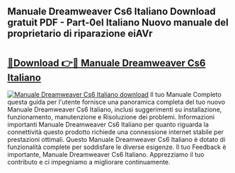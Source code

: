 ## Manuale Dreamweaver Cs6 Italiano Download gratuit PDF - Part-0eI Italiano Nuovo manuale del proprietario di riparazione eiAVr

# <h2><a href="http://dfbivmh.blite.top/?on=Manuale+Dreamweaver+Cs6+Italiano">🔗Download 👉🔴 Manuale Dreamweaver Cs6 Italiano</a></h2>

[![Manuale Dreamweaver Cs6 Italiano download](https://i.imgur.com/lujVjoI.png)](http://dfbivmh.blite.top/?on=Manuale+Dreamweaver+Cs6+Italiano)
Il tuo Manuale Completo questa guida per l'utente fornisce una panoramica completa del tuo nuovo Manuale Dreamweaver Cs6 Italiano, inclusi suggerimenti su installazione, funzionamento, manutenzione e Risoluzione dei problemi. Informazioni importanti Manuale Dreamweaver Cs6 Italiano per quanto riguarda la connettività questo prodotto richiede una connessione internet stabile per prestazioni ottimali. Questo Manuale Dreamweaver Cs6 Italiano è dotato di funzionalità complete per soddisfare le diverse esigenze. Il tuo Feedback è importante, Manuale Dreamweaver Cs6 Italiano. Apprezziamo il tuo contributo e ci impegniamo a migliorare continuamente.
